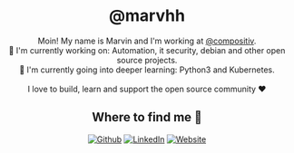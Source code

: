 <h1 align="center">@marvhh</h3>

<p align="center">
  Moin! My name is Marvin and I'm working at <a href="https://www.compositiv.com">@compositiv</a>.
  <br>
  🔭 I'm currently working on: Automation, it security, debian and other open source projects.
  <br>
  🌱 I'm currently going into deeper learning: Python3 and Kubernetes.
  <br>
  <br>
  I love to build, learn and support the open source community ❤️
  <br>
</p>

<h2 align="center">Where to find me 📍</h3>
<p align="center">
  <a href="https://github.com/marvhh" target="_blank"><img alt="Github" src="https://img.shields.io/badge/GitHub-%2312100E.svg?&style=for-the-badge&logo=Github&logoColor=white" /></a> 
  <a href="https://www.linkedin.com/in/marvin-stark-437394257/" target="_blank"><img alt="LinkedIn" src="https://img.shields.io/badge/linkedin-%230077B5.svg?&style=for-the-badge&logo=linkedin&logoColor=white" /></a>
  <a href="https://marv.hamburg/" target="_blank"><img alt="Website" src="https://img.shields.io/badge/website-%2312100E.svg?&style=for-the-badge&logo=icloud&logoColor=white" /></a>
</p>
